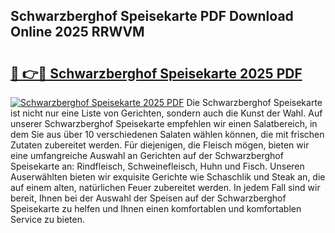 ## Schwarzberghof Speisekarte PDF Download Online 2025 RRWVM

# <h2><a href="http://gc8ewe4.nevu.top/?p=Schwarzberghof+Speisekarte">🔗 👉🔴 Schwarzberghof Speisekarte 2025 PDF</a></h2>

[![Schwarzberghof Speisekarte 2025 PDF](https://i.imgur.com/dBaPXMq.png)](http://gc8ewe4.nevu.top/?p=Schwarzberghof+Speisekarte)
Die Schwarzberghof Speisekarte ist nicht nur eine Liste von Gerichten, sondern auch die Kunst der Wahl. Auf unserer Schwarzberghof Speisekarte empfehlen wir einen Salatbereich, in dem Sie aus über 10 verschiedenen Salaten wählen können, die mit frischen Zutaten zubereitet werden. Für diejenigen, die Fleisch mögen, bieten wir eine umfangreiche Auswahl an Gerichten auf der Schwarzberghof Speisekarte an: Rindfleisch, Schweinefleisch, Huhn und Fisch. Unseren Auserwählten bieten wir exquisite Gerichte wie Schaschlik und Steak an, die auf einem alten, natürlichen Feuer zubereitet werden. In jedem Fall sind wir bereit, Ihnen bei der Auswahl der Speisen auf der Schwarzberghof Speisekarte zu helfen und Ihnen einen komfortablen und komfortablen Service zu bieten.
